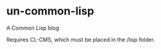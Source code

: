 un-common-lisp
==============

A Common Lisp blog

Requires CL-CMS, which must be placed in the /lisp folder.
